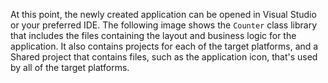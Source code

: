 

At this point, the newly created application can be opened in Visual Studio or your preferred IDE. The following image shows the `Counter` class library that includes the files containing the layout and business logic for the application. It also contains projects for each of the target platforms, and a Shared project that contains files, such as the application icon, that's used by all of the target platforms.
